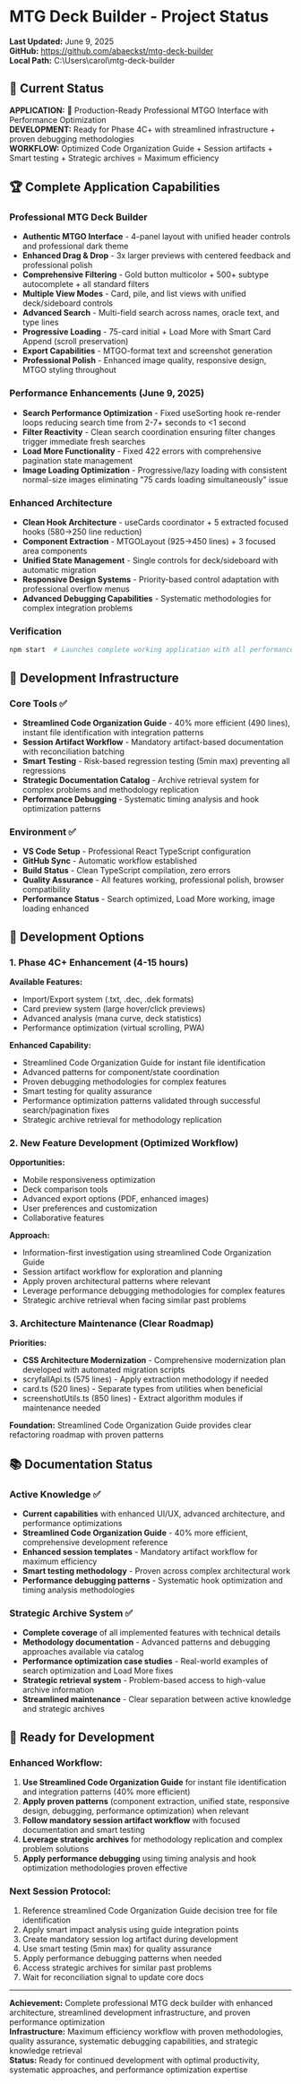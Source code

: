 # MTG Deck Builder - Project Status

**Last Updated:** June 9, 2025  
**GitHub:** https://github.com/abaeckst/mtg-deck-builder  
**Local Path:** C:\Users\carol\mtg-deck-builder

## 🎯 Current Status

**APPLICATION:** 🚀 Production-Ready Professional MTGO Interface with Performance Optimization  
**DEVELOPMENT:** Ready for Phase 4C+ with streamlined infrastructure + proven debugging methodologies  
**WORKFLOW:** Optimized Code Organization Guide + Session artifacts + Smart testing + Strategic archives = Maximum efficiency

## 🏆 Complete Application Capabilities

### Professional MTG Deck Builder
- **Authentic MTGO Interface** - 4-panel layout with unified header controls and professional dark theme
- **Enhanced Drag & Drop** - 3x larger previews with centered feedback and professional polish  
- **Comprehensive Filtering** - Gold button multicolor + 500+ subtype autocomplete + all standard filters
- **Multiple View Modes** - Card, pile, and list views with unified deck/sideboard controls
- **Advanced Search** - Multi-field search across names, oracle text, and type lines
- **Progressive Loading** - 75-card initial + Load More with Smart Card Append (scroll preservation)
- **Export Capabilities** - MTGO-format text and screenshot generation
- **Professional Polish** - Enhanced image quality, responsive design, MTGO styling throughout

### Performance Enhancements (June 9, 2025)
- **Search Performance Optimization** - Fixed useSorting hook re-render loops reducing search time from 2-7+ seconds to <1 second
- **Filter Reactivity** - Clean search coordination ensuring filter changes trigger immediate fresh searches
- **Load More Functionality** - Fixed 422 errors with comprehensive pagination state management
- **Image Loading Optimization** - Progressive/lazy loading with consistent normal-size images eliminating "75 cards loading simultaneously" issue

### Enhanced Architecture  
- **Clean Hook Architecture** - useCards coordinator + 5 extracted focused hooks (580→250 line reduction)
- **Component Extraction** - MTGOLayout (925→450 lines) + 3 focused area components
- **Unified State Management** - Single controls for deck/sideboard with automatic migration
- **Responsive Design Systems** - Priority-based control adaptation with professional overflow menus
- **Advanced Debugging Capabilities** - Systematic methodologies for complex integration problems

### Verification
```bash
npm start  # Launches complete working application with all performance optimizations
```

## 🔧 Development Infrastructure

### Core Tools ✅
- **Streamlined Code Organization Guide** - 40% more efficient (490 lines), instant file identification with integration patterns
- **Session Artifact Workflow** - Mandatory artifact-based documentation with reconciliation batching
- **Smart Testing** - Risk-based regression testing (5min max) preventing all regressions
- **Strategic Documentation Catalog** - Archive retrieval system for complex problems and methodology replication
- **Performance Debugging** - Systematic timing analysis and hook optimization patterns

### Environment ✅
- **VS Code Setup** - Professional React TypeScript configuration
- **GitHub Sync** - Automatic workflow established
- **Build Status** - Clean TypeScript compilation, zero errors
- **Quality Assurance** - All features working, professional polish, browser compatibility
- **Performance Status** - Search optimized, Load More working, image loading enhanced

## 🎯 Development Options

### 1. Phase 4C+ Enhancement (4-15 hours)
**Available Features:**
- Import/Export system (.txt, .dec, .dek formats)
- Card preview system (large hover/click previews)
- Advanced analysis (mana curve, deck statistics)
- Performance optimization (virtual scrolling, PWA)

**Enhanced Capability:**
- Streamlined Code Organization Guide for instant file identification
- Advanced patterns for component/state coordination
- Proven debugging methodologies for complex features
- Smart testing for quality assurance
- Performance optimization patterns validated through successful search/pagination fixes
- Strategic archive retrieval for methodology replication

### 2. New Feature Development (Optimized Workflow)
**Opportunities:**
- Mobile responsiveness optimization
- Deck comparison tools  
- Advanced export options (PDF, enhanced images)
- User preferences and customization
- Collaborative features

**Approach:**
- Information-first investigation using streamlined Code Organization Guide
- Session artifact workflow for exploration and planning
- Apply proven architectural patterns where relevant
- Leverage performance debugging methodologies for complex features
- Strategic archive retrieval when facing similar past problems

### 3. Architecture Maintenance (Clear Roadmap)
**Priorities:**
- **CSS Architecture Modernization** - Comprehensive modernization plan developed with automated migration scripts
- scryfallApi.ts (575 lines) - Apply extraction methodology if needed
- card.ts (520 lines) - Separate types from utilities when beneficial  
- screenshotUtils.ts (850 lines) - Extract algorithm modules if maintenance needed

**Foundation:** Streamlined Code Organization Guide provides clear refactoring roadmap with proven patterns

## 📚 Documentation Status

### Active Knowledge ✅
- **Current capabilities** with enhanced UI/UX, advanced architecture, and performance optimizations
- **Streamlined Code Organization Guide** - 40% more efficient, comprehensive development reference
- **Enhanced session templates** - Mandatory artifact workflow for maximum efficiency
- **Smart testing methodology** - Proven across complex architectural work
- **Performance debugging patterns** - Systematic hook optimization and timing analysis methodologies

### Strategic Archive System ✅
- **Complete coverage** of all implemented features with technical details
- **Methodology documentation** - Advanced patterns and debugging approaches available via catalog
- **Performance optimization case studies** - Real-world examples of search optimization and Load More fixes
- **Strategic retrieval system** - Problem-based access to high-value archive information
- **Streamlined maintenance** - Clear separation between active knowledge and strategic archives

## 🚀 Ready for Development

### Enhanced Workflow:
1. **Use Streamlined Code Organization Guide** for instant file identification and integration patterns (40% more efficient)
2. **Apply proven patterns** (component extraction, unified state, responsive design, debugging, performance optimization) when relevant
3. **Follow mandatory session artifact workflow** with focused documentation and smart testing
4. **Leverage strategic archives** for methodology replication and complex problem solutions
5. **Apply performance debugging** using timing analysis and hook optimization methodologies proven effective

### Next Session Protocol:
1. Reference streamlined Code Organization Guide decision tree for file identification
2. Apply smart impact analysis using guide integration points  
3. Create mandatory session log artifact during development
4. Use smart testing (5min max) for quality assurance
5. Apply performance debugging patterns when needed
6. Access strategic archives for similar past problems
7. Wait for reconciliation signal to update core docs

---

**Achievement:** Complete professional MTG deck builder with enhanced architecture, streamlined development infrastructure, and proven performance optimization  
**Infrastructure:** Maximum efficiency workflow with proven methodologies, quality assurance, systematic debugging capabilities, and strategic knowledge retrieval  
**Status:** Ready for continued development with optimal productivity, systematic approaches, and performance optimization expertise